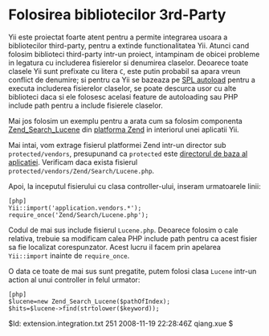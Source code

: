 Folosirea bibliotecilor 3rd-Party
=================================

Yii este proiectat foarte atent pentru a permite integrarea usoara a bibliotecilor
third-party, pentru a extinde functionalitatea Yii.
Atunci cand folosim biblioteci third-party intr-un proiect, intampinam de obicei probleme
in legatura cu includerea fisierelor si denumirea claselor.
Deoarece toate clasele Yii sunt prefixate cu litera `C`, este putin probabil
sa apara vreun conflict de denumire; si pentru ca Yii se bazeaza pe
[SPL autoload](http://us3.php.net/manual/en/function.spl-autoload.php)
pentru a executa includerea fisierelor claselor, se poate descurca usor cu alte biblioteci
daca si ele folosesc acelasi feature de autoloading sau PHP include path pentru a include
fisierele claselor.


Mai jos folosim un exemplu pentru a arata cum sa folosim componenta
[Zend_Search_Lucene](http://www.zendframework.com/manual/en/zend.search.lucene.html)
din [platforma Zend](http://www.zendframework.com) in interiorul unei aplicatii Yii.

Mai intai, vom extrage fisierul platformei Zend intr-un director sub
`protected/vendors`, presupunand ca `protected` este [directorul de baza al aplicatiei](/doc/guide/basics.application#application-base-directory).
Verificam daca exista fisierul `protected/vendors/Zend/Search/Lucene.php`.

Apoi, la inceputul fisierului cu clasa controller-ului, inseram urmatoarele linii:

~~~
[php]
Yii::import('application.vendors.*');
require_once('Zend/Search/Lucene.php');
~~~

Codul de mai sus include fisierul `Lucene.php`. Deoarece folosim o cale relativa,
trebuie sa modificam calea PHP include path pentru ca acest fisier sa fie localizat corespunzator.
Acest lucru il facem prin apelarea `Yii::import` inainte de `require_once`.

O data ce toate de mai sus sunt pregatite, putem folosi clasa `Lucene`
intr-un action al unui controller in felul urmator:

~~~
[php]
$lucene=new Zend_Search_Lucene($pathOfIndex);
$hits=$lucene->find(strtolower($keyword));
~~~


<div class="revision">$Id: extension.integration.txt 251 2008-11-19 22:28:46Z qiang.xue $</div>